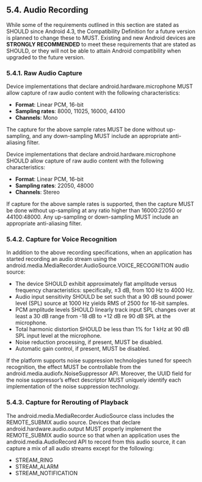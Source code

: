 ## 5.4\. Audio Recording

While some of the requirements outlined in this section are stated as SHOULD
since Android 4.3, the Compatibility Definition for a future version is planned
to change these to MUST. Existing and new Android devices are **STRONGLY
RECOMMENDED** to meet these requirements that are stated as SHOULD, or they
will not be able to attain Android compatibility when upgraded to the future
version.

### 5.4.1\. Raw Audio Capture

Device implementations that declare android.hardware.microphone MUST allow
capture of raw audio content with the following characteristics:

*   **Format**: Linear PCM, 16-bit
*   **Sampling rates**: 8000, 11025, 16000, 44100
*   **Channels**: Mono

The capture for the above sample rates MUST be done without up-sampling, and
any down-sampling MUST include an appropriate anti-aliasing filter.

Device implementations that declare android.hardware.microphone SHOULD allow
capture of raw audio content with the following characteristics:

*   **Format**: Linear PCM, 16-bit
*   **Sampling rates**: 22050, 48000
*   **Channels**: Stereo

If capture for the above sample rates is supported, then the capture MUST be
done without up-sampling at any ratio higher than 16000:22050 or 44100:48000.
Any up-sampling or down-sampling MUST include an appropriate anti-aliasing
filter.

### 5.4.2\. Capture for Voice Recognition

In addition to the above recording specifications, when an application has
started recording an audio stream using the
android.media.MediaRecorder.AudioSource.VOICE_RECOGNITION audio source:

*   The device SHOULD exhibit approximately flat amplitude versus frequency
characteristics: specifically, ±3 dB, from 100 Hz to 4000 Hz.
*   Audio input sensitivity SHOULD be set such that a 90 dB sound power level
(SPL) source at 1000 Hz yields RMS of 2500 for 16-bit samples.
*   PCM amplitude levels SHOULD linearly track input SPL changes over at least
a 30 dB range from -18 dB to +12 dB re 90 dB SPL at the microphone.
*   Total harmonic distortion SHOULD be less than 1% for 1 kHz at 90 dB SPL
input level at the microphone.
*   Noise reduction processing, if present, MUST be disabled.
*   Automatic gain control, if present, MUST be disabled.

If the platform supports noise suppression technologies tuned for speech
recognition, the effect MUST be controllable from the
android.media.audiofx.NoiseSuppressor API. Moreover, the UUID field for the
noise suppressor’s effect descriptor MUST uniquely identify each implementation
of the noise suppression technology.

### 5.4.3\. Capture for Rerouting of Playback

The android.media.MediaRecorder.AudioSource class includes the REMOTE_SUBMIX
audio source. Devices that declare android.hardware.audio.output MUST properly
implement the REMOTE_SUBMIX audio source so that when an application uses the
android.media.AudioRecord API to record from this audio source, it can capture
a mix of all audio streams except for the following:

*   STREAM_RING
*   STREAM_ALARM
*   STREAM_NOTIFICATION

